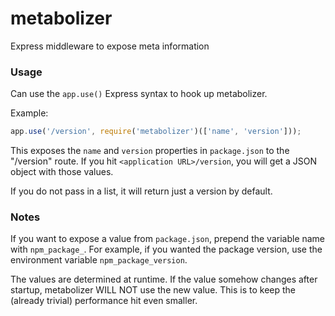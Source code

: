 # metabolizer

Express middleware to expose meta information

### Usage

Can use the `app.use()` Express syntax to hook up metabolizer.

Example:

```js
app.use('/version', require('metabolizer')(['name', 'version']));
```

This exposes the `name` and `version` properties in `package.json` to the "/version" route. If you hit `<application URL>/version`, you will get a JSON object with those values.

If you do not pass in a list, it will return just a version by default.

### Notes

If you want to expose a value from `package.json`, prepend the variable name with `npm_package_`. For example, if you wanted the package version, use the environment variable `npm_package_version`.

The values are determined at runtime. If the value somehow changes after startup, metabolizer WILL NOT use the new value. This is to keep the (already trivial) performance hit even smaller.